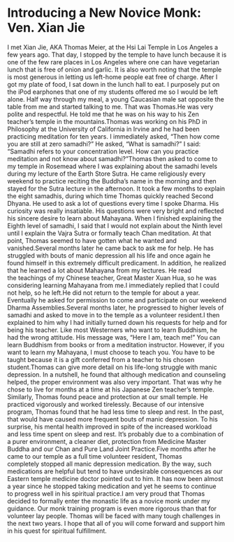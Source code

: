# Introducing a New Novice Monk: Ven. Xian Jie

I met Xian Jie, AKA Thomas Meier, at the Hsi Lai Temple in Los Angeles a few years ago. That day, I stopped by the temple to have lunch because it is one of the few rare places in Los Angeles where one can have vegetarian lunch that is free of onion and garlic. It is also worth noting that the temple is most generous in letting us left-home people eat free of charge.   					 							 		 	       After I got my plate of food, I sat down in the lunch hall to eat. I purposely put on the iPod earphones that one of my students offered me so I would be left alone. Half way through my meal, a young Caucasian male sat opposite the table from me and started talking to me. That was Thomas.​He was very polite and respectful. He told me that he was on his way to his Zen teacher’s temple in the mountains.Thomas was working on his PhD in Philosophy at the University of California in Irvine and he had been practicing meditation for ten years. I immediately asked, “Then how come you are still at zero samadhi?” He asked, “What is samadhi?” I said: “Samadhi refers to your concentration level. How can you practice meditation and not know about samadhi?”Thomas then asked to come to my temple in Rosemead where I was explaining about the samadhi levels during my lecture of the Earth Store Sutra. He came religiously every weekend to practice reciting the Buddha’s name in the morning and then stayed for the Sutra lecture in the afternoon. It took a few months to explain the eight samadhis, during which time Thomas quickly reached Second Dhyana. He used to ask a lot of questions every time I spoke Dharma. His curiosity was really insatiable. His questions were very bright and reflected his sincere desire to learn about Mahayana. When I finished explaining the Eighth level of samadhi, I said that I would not explain about the Ninth level until I explain the Vajra Sutra or formally teach Chan meditation. At that point, Thomas seemed to have gotten what he wanted and vanished.Several months later he came back to ask me for help. He has struggled with bouts of manic depression all his life and once again he found himself in this extremely difficult predicament. In addition, he realized that he learned a lot about Mahayana from my lectures. He read the teachings of my Chinese teacher, Great Master Xuan Hua, so he was considering learning Mahayana from me.I immediately replied that I could not help, so he left.He did not return to the temple for about a year. Eventually he asked for permission to come and participate on our weekend Dharma Assemblies.Several months later, he progressed to higher levels of samadhi and asked to move in to the temple as a volunteer resident.I then explained to him why I had initially turned down his requests for help and for being his teacher. Like most Westerners who want to learn Buddhism, he had the wrong attitude. His message was, “Here I am, teach me!” You can learn Buddhism from books or from a meditation instructor. However, if you want to learn my Mahayana, I must choose to teach you. You have to be taught because it is a gift conferred from a teacher to his chosen student.Thomas can give more detail on his life-long struggle with manic depression. In a nutshell, he found that although medication and counseling helped, the proper environment was also very important. That was why he chose to live for months at a time at his Japanese Zen teacher’s temple. Similarly, Thomas found peace and protection at our small temple. He practiced vigorously and worked tirelessly. Because of our intensive program, Thomas found that he had less time to sleep and rest. In the past, that would have caused more frequent bouts of manic depression. To his surprise, his mental health improved in spite of the increased workload and less time spent on sleep and rest. It’s probably due to a combination of a purer environment, a cleaner diet, protection from Medicine Master Buddha and our Chan and Pure Land Joint Practice.Five months after he came to our temple as a full time volunteer resident, Thomas completely stopped all manic depression medication. By the way, such medications are helpful but tend to have undesirable consequences as our Eastern temple medicine doctor pointed out to him. It has now been almost a year since he stopped taking medication and yet he seems to continue to progress well in his spiritual practice.I am very proud that Thomas decided to formally enter the monastic life as a novice monk under my guidance. Our monk training program is even more rigorous than that for volunteer lay people. Thomas will be faced with many tough challenges in the next two years. I hope that all of you will come forward and support him in his quest for spiritual fulfillment.